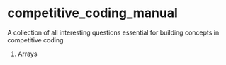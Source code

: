 # competitive_coding_manual
A collection of all interesting questions essential for building concepts in competitive coding

1. Arrays

